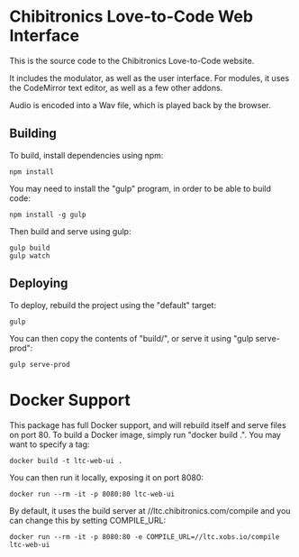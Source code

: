 Chibitronics Love-to-Code Web Interface
=======================================

This is the source code to the Chibitronics Love-to-Code website.

It includes the modulator, as well as the user interface.  For modules, it uses the CodeMirror text editor, as well as a few other addons.

Audio is encoded into a Wav file, which is played back by the browser.

Building
--------

To build, install dependencies using npm:

    npm install

You may need to install the "gulp" program, in order to be able to build code:

    npm install -g gulp

Then build and serve using gulp:

    gulp build
    gulp watch

Deploying
---------

To deploy, rebuild the project using the "default" target:

    gulp

You can then copy the contents of "build/", or serve it using "gulp serve-prod":

    gulp serve-prod


Docker Support
==============

This package has full Docker support, and will rebuild itself and serve files on port 80.  To build a Docker image, simply run "docker build .".  You may want to specify a tag:

    docker build -t ltc-web-ui .

You can then run it locally, exposing it on port 8080:

    docker run --rm -it -p 8080:80 ltc-web-ui

By default, it uses the build server at //ltc.chibitronics.com/compile and you can change this by setting COMPILE_URL:

    docker run --rm -it -p 8080:80 -e COMPILE_URL=//ltc.xobs.io/compile ltc-web-ui